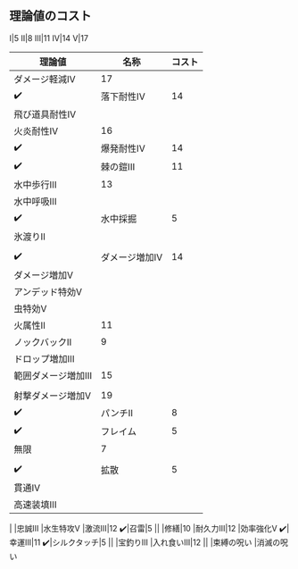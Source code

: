 ## 理論値のコスト
I|5
II|8
III|11
IV|14
V|17

理論値|名称|コスト
--|--|--
|ダメージ軽減IV|17
:heavy_check_mark:|落下耐性IV|14
|飛び道具耐性IV
|火炎耐性IV|16
:heavy_check_mark:|爆発耐性IV|14
:heavy_check_mark:|棘の鎧III|11
|水中歩行III|13
|水中呼吸III
:heavy_check_mark:|水中採掘|5
|氷渡りII
||
:heavy_check_mark:|ダメージ増加IV|14
|ダメージ増加V
|アンデッド特効V
|虫特効V
|火属性II|11
|ノックバックII|9
|ドロップ増加III
|範囲ダメージ増加III|15
||
|射撃ダメージ増加V|19
:heavy_check_mark:|パンチII|8
:heavy_check_mark:|フレイム|5
|無限|7
||
:heavy_check_mark:|拡散|5
|貫通IV
|高速装填III
|
|忠誠Ⅲ
|水生特攻Ⅴ
|激流Ⅲ|12
:heavy_check_mark:|召雷|5
||
|修繕|10
|耐久力III|12
|効率強化V
:heavy_check_mark:|幸運III|11
:heavy_check_mark:|シルクタッチ|5
||
|宝釣りIII
|入れ食いIII|12
||
|束縛の呪い
|消滅の呪い
